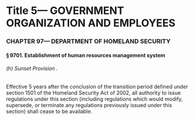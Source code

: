 
# Title 5— GOVERNMENT ORGANIZATION AND EMPLOYEES
### CHAPTER 97— DEPARTMENT OF HOMELAND SECURITY
#### § 9701. Establishment of human resources management system
###### (h) Sunset Provision .

Effective 5 years after the conclusion of the transition period defined under section 1501 of the Homeland Security Act of 2002, all authority to issue regulations under this section (including regulations which would modify, supersede, or terminate any regulations previously issued under this section) shall cease to be available.
